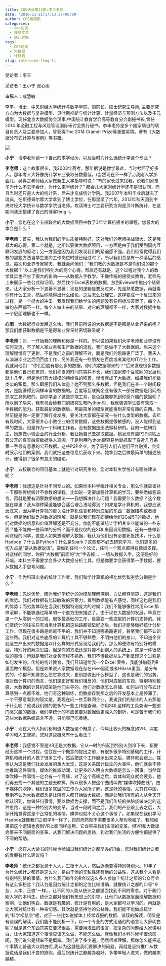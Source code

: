 ```yaml
---
title: COS访谈第22期:李丰老师
date: '2016-11-21T17:13:37+00:00'
author: COS编辑部
categories:
  - cos访谈
  - 推荐文章
  - 统计之都
tags:
  - COS访谈
  - 大数据
  - 计算机
slug: interview-feng-li
---
```


受访者：李丰

采访者：王小宁 张心雨

审稿人：成慧敏    

李丰，博士，中央财经大学统计与数学学院，副院长，硕士研究生导师, 主要研究方向为大数据与复杂模型、贝叶斯推断与统计计算、计量经济与预测方法以及多元模型。现任北京大数据协会理事,中国统计教育学会高等教育分会副秘书长,曾任2014 年金融工程与风险管理国际研讨会执行秘书。李丰老师是多个国家项目的项目负责人及主要参加人，曾获得The 2014 Cramér Prize等重要奖项。著有《大数据分布式计算与案例》等书籍。<!--more-->

![](https://cos.name/wp-content/uploads/2016/11/347144706568312924.jpg)

**小宁**：请李老师谈一下自己的求学经历，以及当时为什么选统计学这个专业？

**李老师**：这个故事很长，我2003年高考，那年据说是数学最难，当时考坏了好多人。那年考人大好像统计学专业录取分数最低。(当然现在不一样了。)我刚入学那会儿，吴喜之老师给大家做新生入学指导时说：“有的家长过来找我，说我们家孩子为什么不去学会计，为什么来学统计？” 那会儿大家对统计学还不是很认同，而且当时还只是人大的统计系，后来才变成统计学院。我2007年本科毕业后就去了瑞典，在斯德哥尔摩大学拿到了博士学位，在那里呆了六年，2013年秋天回到中央财经大学统计与数学学院当老师。攻读博士时主要研究方向是贝叶斯统计，在这期间我还搭建了自己的博客feng.li。

**小宁**：您也在这个五校联合的大数据项目中教了3年计算机相关的课程，您最大的体会是什么？

**李老师**：首先，我认为我们的学生质量特别好，这对我们的老师挑战很大，这是我最大的心得。第二个就是，之所以要做大数据项目，一方面是由于我们受到国内互联网发展的驱动；另一方面是因为我们发现我们的紧迫感不强。我们经常觉得我们教的那些方法当学生走向工作岗位时就已经过时了，所以我们总是有一种落后的感觉。每次和业界专家聊天，我就会问他们：“我们教的大数据是不是你们说的那个大数据？”以上是我们特别大的两个心得。然后还有就是，这个过程对我个人的教学其实也产生了很大的影响——从数据入手教学。不像传统的接受式教育，老师先上来展示一些公式和证明，然后找个Excel表格的数据，放到Eviews中跑出个结果来，让大家分析一下显著不显著；现在的逻辑是要反过来，先是熟悉数据，再就看你有什么工具，然后你能得出什么结论，之后怎么处理它。这样变成一个反过来的过程，是一个挺大的冲击。我发现我们给学生的问题没有任何标准答案了，每个人做的东西都不一样，每个人做出来的结果、对它的理解都不一样，大家对数据中每一个层面理解也不一样。

**心雨**：大数据行业发展这么快，我们目前所说的大数据是不是都是从业界来的呢？那我们想获取数据是不是得和业界保持密切联系呢？

**李老师**：对，一开始我的理解和你是一样的。所以说如果我们大学老师和业界没有任何交流，不了解人家业务和生产数据的流程，我们是做不了大数据的。后来这个理解慢慢有了更新，不是我们之前的理解不对，而是我们的思路更广泛了。我夫人从澳洲毕业之后回百度工作，另外我还有一些朋友在百度或者其他的IT企业工作。我就问他们：“你们百度有那么多的数据，你们的数据哪来的？”后来发现很多数据都是他们自己积累的，他们积累的时间其实并不长，我们国家整个互联网的发展也就十几年，但是他们有大规模的持续性的积累，慢慢就成了大数据。如果我们能做类似的积累，那么即便我们从体量上达不到那么多数据，但是我们在某一个时间段内，是能够得到同样丰富的数据的。百度等互联网企业有很大一部分数据是用网络抓取工具抓取的。那你学会了这些抓取工具，是否就能够抓到你感兴趣的数据呢？所以到了后来，我有机会给我们的研究生教Python时，我就强调学生要有获取一手数据的能力。获取最新的数据后，用最简单的模型就能得到非常有趣的东西。当然前提是你一定要了解行业发展，要关注大家都在研究一些什么类型的数据。去年有段时间，大家很关心小微企业的信贷数据，这些数据是很敏感的，没人能得到这样的数据。但是作为一个科研工作者，没有数据是无法做科研的。我的一位研究生，她想做小微企业的行业分析，我让她自己去抓取数据。她发现有些P2P网站上有公开的真实融资数据供人查阅，于是利用Python很容易地就抓取了将近几万条第一手最有意思的公开数据。这些P2P企业，为了吸引人们去他们平台融资，会实时展示他们的案例，我们就把这些信息给获取下来。她拿到之后做最简单的描述统计，便得到了很多有意思的结论。

**小宁**：五校联合的项目基本上就是针对研究生的，您对本科生学统计有哪些建议呢？

**李老师**：我想这是针对不同专业的。如果你本科学统计相关专业，那么你就应该补一下那些传统统计不会教的课程，比如说一定要加强计算机的学习，要熟悉编程语言。再就是要有洞察数据的想法——我想解决什么问题？我需要什么数据？这个数据在哪里？我从哪种渠道能够合适合理合法地得到？如果是学计算机的，我想应该反过来，因为学计算机的更关注计算机语言和特别底层的东西：数据结构或者硬件，但是他们缺乏对数据的理解。就是说我们现在即便给他们2G或5T的数据，他们对数据的信息和价值理解还是不充分。你能不能做统计学相关专业能做的一些东西？能不能做一些简单的分析？而不是仅仅的在SQL来回调用数据。还有一些做新闻财经的同学，这些人如果想理解大数据，我认为他们没有必要死抠技术，什么是Hadoop ？什么是Python？什么是Spark？这些都不必去研究学习，他们更多的切入点是“要从数据说话”。要做到任何一个论证，任何一个观点都得有数据支撑。对这样的同学，你把“大数据”前面的“大”字去掉，，一切从数据入手，这便是好的开端。本科生不需要学会多少大数据分析工具，但是你要学会获得第一手数据，要从数据入手思考问题。

**小宁**：作为科班出身的统计工作者，我们和学计算机的相比优势和劣势分别是什么？

**李老师**：先说优势，因为我们学统计的对模型理解深刻，方法解释清楚，这是我们的优势。我们对数据有比较敏锐的洞察力，看到数据能有点感觉，同样这也是我们的优势；而劣势体现在当我们数据特别庞大的时候：我们不能够像往常用Excel那样滚屏，不能够通过简单的一个直方图来描述了。由于现在大数据的发展，毕竟它是一个从零到一的过程，很多最基础的工作，是需要一些底层的计算机支持的。我们做统计的往往只有当用计算机把这些路都铺垫好之后，我们才能够做好统计分析工作。但现在很多路是崎岖不平的，我们并不知道哪条路更好，甚至我们都不认识这些路。我们对这些底层的计算机工具不够熟悉，不明白他们的接口，不知道企业创造生产出来的数据是以什么样的形式呈现给我们的。那么即便你有特别好的模型，特别好的解决思路，但是你的方法还是对接不到别人的系统上，这是一件很悲催的事情；再就是我们对业务流程不熟悉，我们不懂数据从生产到呈现这个过程是如何发生的。传统的统计教育，我们只知道给我一个Excel 表格，我能够加载到R里面做个模型。但是如果说人家数据现在存在Hive里面或者HBase里面，是分布式的，你都不知道怎么把它拿过来，更别提做出什么模型了，这也是我们的劣势。相对做计算机的而言，他们是正好和我们相反的，他们对底层的东西，特别特别敏感，大数据的计算机框架是他们主导的。他们对数据怎么存储、如何进行分布式计算感到一点都不难，他们有这种训练，但数据存到那之后的开发基本上是停滞了。一个不愿意看到的现实是，我现在问一些互联网企业，我说我们的统计的人去那能干什么呢？他说我们做的更多的一些工作是查询，你用SQL这样的工具查询一些部门感兴趣的数据。我们学统计的本应该要对数据做更深入的剖析，可是苦于我们和这些大数据系统语言不通，只能哑巴吃黄连。

**小宁**：现在大爷大妈们都知道大数据这个概念了，今年比较火的概念如VR、深度学习和人工智能，您对这些概念有什么看法？

**李老师**：我感觉不管是VR还是大数据，它从一时的兴起到特别火到冷下来，都要经历这样一个过程。往往是一个概念的提出之前，有很多很多特别基础的工作，计算机和统计的人做了很多工作，然后把这个工作展示出来之后，媒体就会跟上。媒体认为这是我们社会发展的重大发现，这是关系国计民生的大事件，他们就会不停地推动这件事情。媒体的推波助澜，让更多的人明白大数据是怎么一回事。当然媒体吹捧一件事情一定会有一个高峰，过了这个高峰之后，媒体和观众就会疲劳，他们再去找一个其他的主题去吹捧，所以很多人把这个曲线叫做“媒体吹捧曲线”。由于媒体的吹捧，我们很多底层的工作为大家所了解，这是好的事情。尤其在中国，我倒不认为大数据概念是让所有人都开始做大数据，而是让我们所有的人从今天开始认识到，你做任何事情，要以数据为支撑，而不是我们传统的拍脑袋做决定的这种思路，这是一种特别大的变革。当过一段时间之后，我们的产业跟上去之后，大家开始觉得这是个正常化的事情。媒体也就不关心这个事情了。如果现在我们学习Hadoop就像我们之前学R一样了，自然而然就不需要很多人帮你吹嘘了。我想如果把这个逻辑也套到VR上面同样适用，它会带来我们生活的变革。但VR和大数据会带来不同层面的变革，从我们解决问题的思路，到对我们生活的方便性都提供了不同的帮助。

**小宁**：您在人大读书的时候也参加过我们统计之都举办的R会，您对我们统计之都的发展有什么建议吗？

**李老师**：统计之都发源于人大，生根于人大，然后逐渐变得特别特别火。10年了为什么统计之都还是这么火，是由于他的无私性还有他的公益性，这从我个人看是特别特别赞的事情。为什么我们每年的R会议这么多人参加？统计之都的公众号会有这么多粉丝？我认为是因为统计之都的定位比较准确，就像统计之都的口号“专业、人本、正直”一样。，让不同的人能从统计之都里面找到不同的需求。对于我们刚入学的本科生，统计之都对他们有思想上的引导，让他们从数据层面理解数据和案例，让他们明白，数据是有趣的，统计是有用的，是大家都可以学习的。再就是让大家对统计有一种亲切感。其次就是坚持他的公益性。我们能不能做成统计的“科学松鼠会”呢，对于一些比如说媒体上经常误报的数据、错误的解读，明显是有错误的解读，我们能不能剖析一下，以一个专业的方式用通俗的语言让大家明白呢？但是这个东西其实它要求很高，需要用浅显的语言，把复杂的问题给大家讲明白，让大家知道这个事情应该怎么做，不能怎么做。就像我们本科时候学置信区间，我们说它是频率不是概率。我们讲了多少遍，仍然很难理解，那你怎么能把这个事情让普通大众明白呢,我认为这就是我们要解决的问题。再就是坚持推广从数据说话是我们不变的原则。最后祝统计之都越办越好，多带年轻人进来，做的越来越精。
